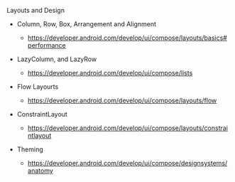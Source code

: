 Layouts and Design
- Column, Row, Box, Arrangement and Alignment
    - https://developer.android.com/develop/ui/compose/layouts/basics#performance

- LazyColumn, and LazyRow
    - https://developer.android.com/develop/ui/compose/lists

- Flow Layourts
    - https://developer.android.com/develop/ui/compose/layouts/flow

-  ConstraintLayout
    - https://developer.android.com/develop/ui/compose/layouts/constraintlayout

- Theming
    - https://developer.android.com/develop/ui/compose/designsystems/anatomy


